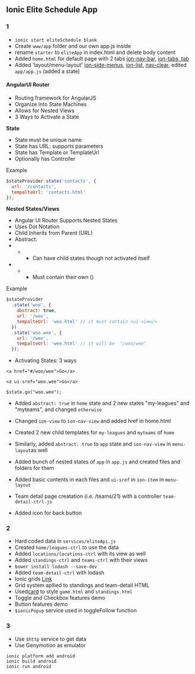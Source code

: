 ## Ionic Elite Schedule App

### 1

- `ionic start eliteSchedule blank`
- Create `www/app` folder and our own app.js inside
- rename `starter` to `eliteApp` in index.html and delete body content 
- Added `home.html` for default page with 2 tabs [ion-nav-bar](http://ionicframework.com/docs/api/directive/ionNavBar/), [ion-tabs, tab](http://ionicframework.com/docs/api/directive/ionTabs/)
- Added 'layout/menu-layout' [ion-side-menus](http://ionicframework.com/docs/api/directive/ionSideMenus/), [ion-list](http://ionicframework.com/docs/api/directive/ionList/), [nav-clear](http://ionicframework.com/docs/api/directive/navClear/), edited `app/app.js` (added a state)

#### AngularUI Router 
- Routing framework for AngularJS
- Organize into State Machines
- Allows for Nested Views
- 3 Ways to Activate a State 

**State**
- State must be unique name
- State has URL: supports parameters
- State has Template or TemplateUrl
- Optionally has Controller

Example
```js
$stateProvider.state('contacts', {
  url: '/contacts',
  tempalteUrl: 'contacts.html'
});
```

**Nested States/Views**
- Angular UI Router Supports Nested States
- Uses Dot Notation
- Child Inherits from Parent (URL)
- Abstract: 
- - - Can have child states though not activated itself
- - - Must contain their own <ui-view/> (<ion-nav-view/>)

Example
```js
$stateProvider
  .state('woo', {
    abstract: true,
    url: '/woo',
    tempalteUrl: 'woo.html' // it must contain <ui-view/>
  })
  .state('woo.wee', {
    url: '/wee',
    tempalteUrl: 'wee.html' // it will be  "/woo/wee"
  });
```

- Activating States: 3 ways

```
<a href="#/woo/wee">Go</a>

<a ui-sref="woo.wee">Go</a>

$state.go("woo.wee");

```

- Added `abstract: true` in `home` state and 2 new states "my-leagues" and "myteams", and changed `otherwise` 
- Changed `ion-view` to `ion-nav-view` and added href in home.html
- Created 2 new child templates for `my-leagues` and `myteams` of `home`

- Similarly, added `abstract: true` to `app` state and `ion-nav-view` in `menu-layout`as well
- Added bunch of nested states of `app` in `app.js` and created files and folders for them
- Added basic contents in each files and `ui-sref` in `ion-item` in `menu-layout`
- Team detail page creatation (i.e. /teams/21) with a controller `team-detail-ctrl.js`
- Added icon for back button


### 2

- Hard coded data in `services/eliteApi.js`
- Created `home/leagues-ctrl` to use the data
- Added `locations/locations-ctrl` with its view as well
- Added `standings-ctrl` and `teams-ctrl` with their views
- `bower install lodash --save-dev`
- Added `team-detail-ctrl` with lodash
- Ionic grids [Link](http://ionicframework.com/docs/components/#grid)
- Grid system apllied to standings and team-detail HTML
- Used[card](http://ionicframework.com/docs/components/#cards) to style `game.html` and `standings.html` 
- Toggle and Checkbox features demo
- Button features demo
- `$ionicPopup` service used in toggleFollow function

### 3

- Use `$http` service to get data
- Use Genymotion as emulator
```
ionic platform add android
ionic build android
ionic run android 
```